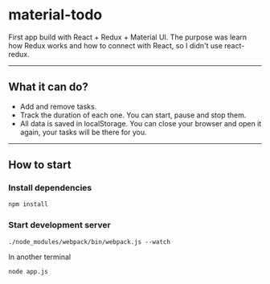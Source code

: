 # material-todo
First app build with React + Redux + Material UI. The purpose was learn how Redux works and how to connect with React, so I didn't use react-redux.
_______
## What it can do?
- Add and remove tasks.
- Track the duration of each one. You can start, pause and stop them.
- All data is saved in localStorage. You can close your browser and open it again, your tasks will be there for you.
_______
## How to start

### Install dependencies
```bash
npm install
```

### Start development server
```
./node_modules/webpack/bin/webpack.js --watch
```
In another terminal
```
node app.js
```
